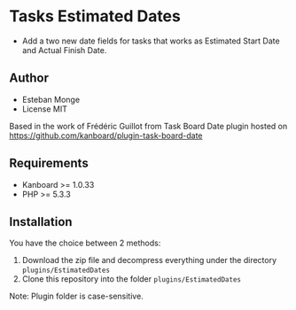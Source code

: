 Tasks Estimated Dates
=====================


- Add a two new date fields for tasks that works as Estimated Start Date and Actual Finish Date.

Author
------

- Esteban Monge
- License MIT

Based in the work of Frédéric Guillot from Task Board Date plugin hosted on https://github.com/kanboard/plugin-task-board-date

Requirements
------------

- Kanboard >= 1.0.33
- PHP >= 5.3.3

Installation
------------

You have the choice between 2 methods:

1. Download the zip file and decompress everything under the directory `plugins/EstimatedDates`
2. Clone this repository into the folder `plugins/EstimatedDates`

Note: Plugin folder is case-sensitive.
